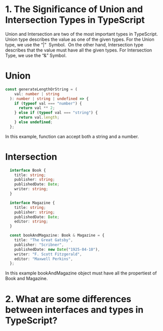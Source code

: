 # 1. The Significance of Union and Intersection Types in TypeScript
Union and Intersection are two of the most important types in TypeScript. Union type describes the value as one of the given types. For the Union type, we use the “|”  Symbol.  On the other hand, Intersection type describes that the value must have all the given types. For Intersection Type, we use the “&” Symbol.

# Union

```typescript
const generateLengthOrString = (
    val: number | string
  ): number | string | undefined => {
    if (typeof val === "number") {
      return val ** 2;
    } else if (typeof val === "string") {
      return val.length;
    } else undefined;
  };
```
In this example, function can accept both a string and a number.


# Intersection

```typescript
  interface Book {
    title: string;
    publisher: string;
    publishedDate: Date;
    writer: string;
  }

  interface Magazine {
    title: string;
    publisher: string;
    publishedDate: Date;
    editor: string;
  }

  const bookAndMagazine: Book & Magazine = {
    title: "The Great Gatsby",
    publisher: "Scribner",
    publishedDate: new Date("1925-04-10"),
    writer: "F. Scott Fitzgerald",
    editor: "Maxwell Perkins",
  };
```

In this example bookAndMagazine object must have all the propertiest of Book and Magazine.



# 2. What are some differences between interfaces and types in TypeScript?
